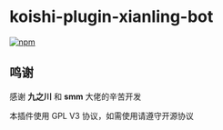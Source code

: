 # koishi-plugin-xianling-bot

[![npm](https://img.shields.io/npm/v/koishi-plugin-xianling-bot?style=flat-square)](https://www.npmjs.com/package/koishi-plugin-xianling-bot)

## 鸣谢

感谢 **九之川** 和 **smm** 大佬的辛苦开发

本插件使用 GPL V3 协议，如需使用请遵守开源协议